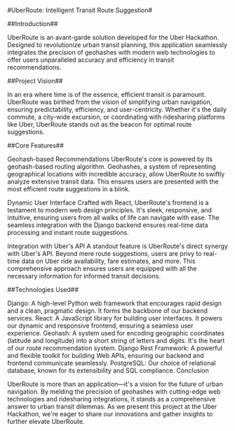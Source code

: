 #UberRoute: Intelligent Transit Route Suggestion#

##Introduction##

UberRoute is an avant-garde solution developed for the Uber Hackathon. Designed to revolutionize urban transit planning, this application seamlessly integrates the precision of geohashes with modern web technologies to offer users unparalleled accuracy and efficiency in transit recommendations.

##Project Vision##

In an era where time is of the essence, efficient transit is paramount. UberRoute was birthed from the vision of simplifying urban navigation, ensuring predictability, efficiency, and user-centricity. Whether it's the daily commute, a city-wide excursion, or coordinating with ridesharing platforms like Uber, UberRoute stands out as the beacon for optimal route suggestions.

##Core Features##

Geohash-based Recommendations
UberRoute's core is powered by its geohash-based routing algorithm. Geohashes, a system of representing geographical locations with incredible accuracy, allow UberRoute to swiftly analyze extensive transit data. This ensures users are presented with the most efficient route suggestions in a blink.

Dynamic User Interface
Crafted with React, UberRoute's frontend is a testament to modern web design principles. It's sleek, responsive, and intuitive, ensuring users from all walks of life can navigate with ease. The seamless integration with the Django backend ensures real-time data processing and instant route suggestions.

Integration with Uber's API
A standout feature is UberRoute's direct synergy with Uber's API. Beyond mere route suggestions, users are privy to real-time data on Uber ride availability, fare estimates, and more. This comprehensive approach ensures users are equipped with all the necessary information for informed transit decisions.

##Technologies Used##

Django: A high-level Python web framework that encourages rapid design and a clean, pragmatic design. It forms the backbone of our backend services.
React: A JavaScript library for building user interfaces. It powers our dynamic and responsive frontend, ensuring a seamless user experience.
Geohash: A system used for encoding geographic coordinates (latitude and longitude) into a short string of letters and digits. It's the heart of our route recommendation system.
Django Rest Framework: A powerful and flexible toolkit for building Web APIs, ensuring our backend and frontend communicate seamlessly.
PostgreSQL: Our choice of relational database, known for its extensibility and SQL compliance.
Conclusion

UberRoute is more than an application—it's a vision for the future of urban navigation. By melding the precision of geohashes with cutting-edge web technologies and ridesharing integrations, it stands as a comprehensive answer to urban transit dilemmas. As we present this project at the Uber Hackathon, we're eager to share our innovations and gather insights to further elevate UberRoute.
